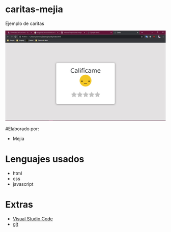 # caritas-mejia

Ejemplo de caritas

![Portada del proyecto](assets/portada.jpeg)

#Elaborado por: 
* Mejia
# Lenguajes usados

* html
* css
* javascript 

# Extras

* [Visual Studio Code](https://code.visualstudio.com/)
* [git](https://git-scm.com/)

